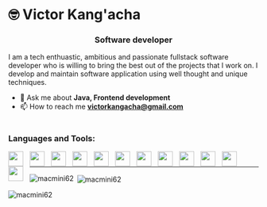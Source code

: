 # 🤓 Victor Kang'acha
<h3 align="center">Software developer</h3>
<p>I am a tech enthuastic, ambitious and passionate fullstack software developer who is willing to bring the best out of the projects that I work on. I develop and maintain software application using well thought and unique techniques.</p>

- 💬 Ask me about **Java, Frontend development**
- 📫 How to reach me **victorkangacha@gmail.com**
 #
 
<h3 align="left">Languages and Tools:</h3>
<img align="left" width="30px" style="padding-right:10px;" src="https://cdn.jsdelivr.net/gh/devicons/devicon/icons/java/java-original.svg" />
<img align="left" width="30px" style="padding-right:10px;" src="https://cdn.jsdelivr.net/gh/devicons/devicon/icons/spring/spring-original.svg" />
<img align="left" width="30px" style="padding-right:10px;" src="https://cdn.jsdelivr.net/gh/devicons/devicon/icons/kotlin/kotlin-original.svg" />
<img align="left" width="30px" style="padding-right:10px;" src="https://cdn.jsdelivr.net/gh/devicons/devicon/icons/javascript/javascript-original.svg" />
<img align="left" width="30px" style="padding-right:10px;" src="https://cdn.jsdelivr.net/gh/devicons/devicon/icons/react/react-original.svg" />
<img align="left" width="30px" style="padding-right:10px;" src="https://cdn.jsdelivr.net/gh/devicons/devicon/icons/nodejs/nodejs-original.svg" />
<img align="left" width="30px" style="padding-right:10px;" src="https://cdn.jsdelivr.net/gh/devicons/devicon/icons/express/express-original.svg" />
<img align="left" width="30px" style="padding-right:10px;" src="https://cdn.jsdelivr.net/gh/devicons/devicon/icons/html5/html5-original.svg" />         
<img align="left" width="30px" style="padding-right:10px;" src="https://cdn.jsdelivr.net/gh/devicons/devicon/icons/css3/css3-original.svg" />
<img align="left" width="30px" style="padding-right:10px;" src="https://cdn.jsdelivr.net/gh/devicons/devicon/icons/tailwindcss/tailwindcss-plain.svg" />
<img align="left" width="30px" style="padding-right:10px;" src="https://cdn.jsdelivr.net/gh/devicons/devicon/icons/mongodb/mongodb-original.svg" />
<img align="left" width="30px" style="padding-right:10px;" src="https://cdn.jsdelivr.net/gh/devicons/devicon/icons/mysql/mysql-original.svg" />
<br />

 ---

<p><img align="left" src="https://github-readme-stats.vercel.app/api/top-langs?username=macmini62&show_icons=true&locale=en&layout=compact" alt="macmini62" /></p>

<p>&nbsp;<img align="center" src="https://github-readme-stats.vercel.app/api?username=macmini62&show_icons=true&locale=en" alt="macmini62" /></p>

<p><img align="center" src="https://github-readme-streak-stats.herokuapp.com/?user=macmini62&" alt="macmini62" /></p>
